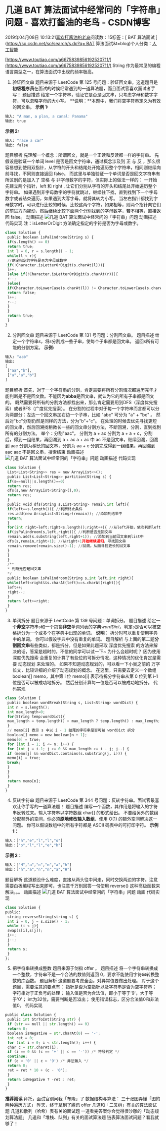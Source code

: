 
# 几道 BAT 算法面试中经常问的「字符串」问题 - 喜欢打酱油的老鸟 - CSDN博客


2019年04月08日 10:13:21[喜欢打酱油的老鸟](https://me.csdn.net/weixin_42137700)阅读数：15标签：[ BAT 算法面试																](https://so.csdn.net/so/search/s.do?q= BAT 算法面试&t=blog)个人分类：[人工智能																](https://blog.csdn.net/weixin_42137700/article/category/7820233)


[https://www.toutiao.com/a6675839856192520711/](https://www.toutiao.com/a6675839856192520711/)
String 作为最常见的编程语言类型之一，在算法面试中出现的频率极高。
1. 验证回文串
题目来源于 LeetCode 第 125 号问题：验证回文串。这道题目是**初级程序员**在面试的时候经常遇到的一道算法题，而且面试官喜欢面试者手写！
题目描述
给定一个字符串，验证它是否是回文串，只考虑字母和数字字符，可以忽略字母的大小写。
**说明：**本题中，我们将空字符串定义为有效的回文串。
**示例 1:**
```python
输入: "A man, a plan, a canal: Panama"
输出: true
```
**示例 2:**
```python
输入: "race a car"
输出: false
```
题目解析
先理解一个概念：所谓回文，就是一个正读和反读都一样的字符串。
先假设是验证一个单词 level 是否是回文字符串，通过概念涉及到 正 与 反 ，那么很容易想到使用双指针，从字符的开头和结尾处开始遍历整个字符串，相同则继续向前寻找，不同则直接返回 false。
而这里与单独验证一个单词是否是回文字符串有所区别的是加入了 空格 与 非字母数字的字符，但实际上的做法一样的：
一开始先建立两个指针，left 和 right , 让它们分别从字符的开头和结尾处开始遍历整个字符串。
如果遇到非字母数字的字符就跳过，继续往下找，直到找到下一个字母数字或者结束遍历，如果遇到大写字母，就将其转为小写。
当左右指针都找到字母数字时，可以进行比较的时候，比较这两个字符，如果相等，则两个指针向它们的前进方向挪动，然后继续比较下面两个分别找到的字母数字，若不相等，直接返回 false。
动画描述
![几道 BAT 算法面试中经常问的「字符串」问题](http://p9.pstatp.com/large/pgc-image/5c12e08faa7044839bed95114332c8f8)
动画描述
代码实现
注：isLetterOrDigit 方法确定指定的字符是否为字母或数字。
```python
class Solution {
 public boolean isPalindrome(String s) {
 if(s.length() == 0)
 return true;
 int l = 0, r = s.length() - 1;
 while(l < r){
 //确定指定的字符是否为字母或数字
 if(!Character.isLetterOrDigit(s.charAt(l))){
 l++;
 }else if(!Character.isLetterOrDigit(s.charAt(r))){
 r--;
 }else{
 if(Character.toLowerCase(s.charAt(l)) != Character.toLowerCase(s.charAt(r)))
 return false;
 l++;
 r--;
 } 
 }
 return true;
 }
}
```
2. 分割回文串
题目来源于 LeetCode 第 131 号问题：分割回文串。
题目描述
给定一个字符串*s*，将*s*分割成一些子串，使每个子串都是回文串。
返回*s*所有可能的分割方案。
**示例:**
```python
输入: "aab"
输出:
[
 ["aa","b"],
 ["a","a","b"]
]
```
题目解析
首先，对于一个字符串的分割，肯定需要将所有分割情况都遍历完毕才能判断是不是回文数。不能因为**abba**是回文串，就认为它的所有子串都是回文的。
既然需要将所有的分割方法都找出来，那么肯定需要用到DFS（深度优先搜索）或者BFS（广度优先搜索）。
在分割的过程中对于每一个字符串而言都可以分为两部分：左边一个回文串加右边一个子串，比如 "abc" 可分为 "a" + "bc" 。 然后对"bc"分割仍然是同样的方法，分为"b"+"c"。
在处理的时候去优先寻找更短的回文串，然后回溯找稍微长一些的回文串分割方法，不断回溯，分割，直到找到所有的分割方法。
举个：分割"aac"。
分割为 a + ac
分割为 a + a + c，分割后，得到一组结果，再回溯到 a + ac
a + ac 中 ac 不是回文串，继续回溯，回溯到 aac
分割为稍长的回文串，分割为 aa + c 分割完成得到一组结果，再回溯到 aac
aac 不是回文串，搜索结束
动画描述
![几道 BAT 算法面试中经常问的「字符串」问题](http://p1.pstatp.com/large/pgc-image/b8b6343bf6574dcc94fe6bd4e18a971a)
动画描述
代码实现
```python
class Solution {
 List<List<String>> res = new ArrayList<>();
 public List<List<String>> partition(String s) {
 if(s==null||s.length()==0)
 return res;
 dfs(s,new ArrayList<String>(),0);
 return res;
 }
 public void dfs(String s,List<String> remain,int left){
 if(left==s.length()){ //判断终止条件
 res.add(new ArrayList<String>(remain)); //添加到结果中
 return;
 }
 for(int right=left;right<s.length();right++){ //从left开始，依次判断left->right是不是回文串
 if(isPalindroom(s,left,right)){ //判断是否是回文串
 remain.add(s.substring(left,right+1)); //添加到当前回文串到list中
 dfs(s,remain,right+1); //从right+1开始继续递归，寻找回文串
 remain.remove(remain.size()-1); //回溯，从而寻找更长的回文串
 }
 }
 }
 /**
 * 判断是否是回文串
 */
 public boolean isPalindroom(String s,int left,int right){
 while(left<right&&s.charAt(left)==s.charAt(right)){
 left++;
 right--;
 }
 return left>=right;
 }
}
```
3. 单词拆分
题目来源于 LeetCode 第 139 号问题：单词拆分。
题目描述
给定一个**非空**字符串*s*和一个包含**非空**单词列表的字典*wordDict*，判定*s*是否可以被空格拆分为一个或多个在字典中出现的单词。
**说明：**
拆分时可以重复使用字典中的单词。
你可以假设字典中没有重复的单词。
题目解析
与上面的第二题**分割回文串**有些类似，都是拆分，但是如果此题采取 深度优先搜索 的方法来解决的话，答案是超时的，不信的同学可以试一下~
为什么会超时呢？
因为使用 深度优先搜索 会重复的计算了有些位的可拆分情况，这种情况的优化肯定是需要 动态规划 来处理的。
如果不知道动态规划的，可以看一下小吴之前的
万字长文，比较详细的介绍了动态规划的概念。
在这里，只需要去定义一个数组 boolean[] memo，其中第 i 位 memo[i] 表示待拆分字符串从第 0 位到第 i-1 位是否可以被成功地拆分。
然后分别计算每一位是否可以被成功地拆分。
代码实现
```python
class Solution {
 public boolean wordBreak(String s, List<String> wordDict) {
 int n = s.length();
 int max_length=0;
 for(String temp:wordDict){
 max_length = temp.length() > max_length ? temp.length() : max_length;
 }
 // memo[i] 表示 s 中以 i - 1 结尾的字符串是否可被 wordDict 拆分
 boolean[] memo = new boolean[n + 1];
 memo[0] = true;
 for (int i = 1; i <= n; i++) {
 for (int j = i-1; j >= 0 && max_length >= i - j; j--) {
 if (memo[j] && wordDict.contains(s.substring(j, i))) {
 memo[i] = true;
 break;
 }
 }
 }
 return memo[n];
 }
}
```
4. 反转字符串
题目来源于 LeetCode 第 344 号问题：反转字符串。面试官最喜欢让你手写的一道算法题！
题目描述
编写一个函数，其作用是将输入的字符串反转过来。输入字符串以字符数组 char[] 的形式给出。
不要给另外的数组分配额外的空间，你必须**原地修改输入数组**、使用 O(1) 的额外空间解决这一问题。
你可以假设数组中的所有字符都是 ASCII 码表中的可打印字符。
**示例 1：**
```python
输入：["h","e","l","l","o"]
输出：["o","l","l","e","h"]
```
**示例 2：**
```python
输入：["H","a","n","n","a","h"]
输出：["h","a","n","n","a","H"]
```
题目解析
这道题没什么难度，直接从两头往中间走，同时交换两边的字符。注意需要白板编程写出来即可，也注意千万别回答一句使用 reverse() 这种高级函数来解决。。。
动画描述
![几道 BAT 算法面试中经常问的「字符串」问题](http://p1.pstatp.com/large/pgc-image/36f12667175943aeaa16a8c81ee1d7a1)
动画
代码实现
```python
class Solution {
public:
 string reverseString(string s) {
 int i = 0, j = s.size() - 1;
 while (i < j){
 swap(s[i],s[j]);
 i++;
 j--;
 }
 return s;
 }
};
```
5. 把字符串转换成整数
题目来源于剑指 offer 。
题目描述
将一个字符串转换成一个整数，字符串不是一个合法的数值则返回 0，要求不能使用字符串转换整数的库函数。
题目解析
这道题要考虑全面，对异常值要做出处理。
对于这个题目，需要注意的要点有：
指针是否为空指针以及字符串是否为空字符串；
字符串对于正负号的处理；
输入值是否为合法值，即小于等于'9'，大于等于'0'；
int为32位，需要判断是否溢出；
使用错误标志，区分合法值0和非法值0。
代码实现
```python
public class Solution {
 public int StrToInt(String str) {
 if (str == null || str.length() == 0)
 return 0;
 boolean isNegative = str.charAt(0) == '-';
 int ret = 0;
 for (int i = 0; i < str.length(); i++) {
 char c = str.charAt(i);
 if (i == 0 && (c == '+' || c == '-')) /* 符号判定 */
 continue;
 if (c < '0' || c > '9') /* 非法输入 */
 return 0;
 ret = ret * 10 + (c - '0');
 }
 return isNegative ? -ret : ret;
 }
}
```
**推荐阅读**
拜托，面试官别问我「布隆」了
数据结构与算法： 三十张图弄懂「图的两种遍历方式」
昨天，终于拿到了腾讯 offer
几道和「二叉树」有关的算法面试题
几道和散列（哈希）表有关的面试题
一道看完答案你会觉得很沙雕的「动态规划算法题」
几道和「堆栈、队列」有关的面试算法题
链表算法面试问题？看我就够了！

